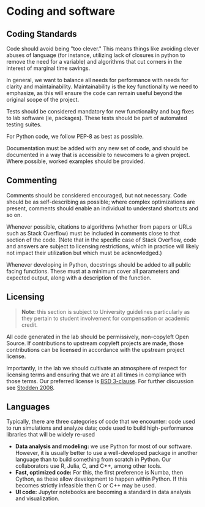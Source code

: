 # Coding and software

##  Coding Standards

Code should avoid being "too clever."
This means things like avoiding clever abuses of language (for instance, utilizing lack of closures in python to remove the need for a variable) and algorithms that cut corners in the interest of marginal time savings.

In general, we want to balance all needs for performance with needs for clarity and maintainability.
Maintainability is the key functionality we need to emphasize, as this will ensure the code can remain useful beyond the original scope of the project.

Tests should be considered mandatory for new functionality and bug fixes to lab software (ie, packages).
These tests should be part of automated testing suites.

For Python code, we follow PEP-8 as best as possible.

Documentation must be added with any new set of code, and should be documented in a way that is accessible to newcomers to a given project.
Where possible, worked examples should be provided.

## Commenting

Comments should be considered encouraged, but not necessary.
Code should be as self-describing as possible; where complex optimizations are present, comments should enable an individual to understand shortcuts and so on.

Whenever possible, citations to algorithms (whether from papers or URLs such as Stack Overflow) must be included in comments close to that section of the code.
(Note that in the specific case of Stack Overflow, code and answers are subject to licensing restrictions, which in practice will likely not impact their utilization but which must be acknowledged.)

Whenever developing in Python, docstrings should be added to all public facing functions.
These must at a minimum cover all parameters and expected output, along with a description of the function.

## Licensing

> **Note**: this section is subject to University guidelines particularly as they pertain to student involvement for compensation or academic credit.

All code generated in the lab should be permissively, non-copyleft Open Source.
If contributions to upstream copyleft projects are made, those contributions can be licensed in accordance with the upstream project license.

Importantly, in the lab we should cultivate an atmosphere of respect for licensing terms and ensuring that we are at all times in compliance with those terms.
Our preferred license is [BSD 3-clause](https://opensource.org/licenses/BSD-3-Clause).
For further discussion see [Stodden 2008](https://doi.org/10.1109/MCSE.2009.19).

## Languages

Typically, there are three categories of code that we encounter: code used to run simulations and analyze data; code used to build high-performance libraries that will be widely re-used

* **Data analysis and modeling:** we use Python for most of our software. However, it is usually better to use a well-developed package in another language than to build something from scratch in Python. Our collaborators use R, Julia, C, and C++, among other tools.
* **Fast, optimized code:** For this, the first preference is Numba, then Cython, as these allow development to happen within Python. If this becomes strictly infeasible then C or C++ may be used. 
* **UI code:** Jupyter notebooks are becoming a standard in data analysis and visualization. 

